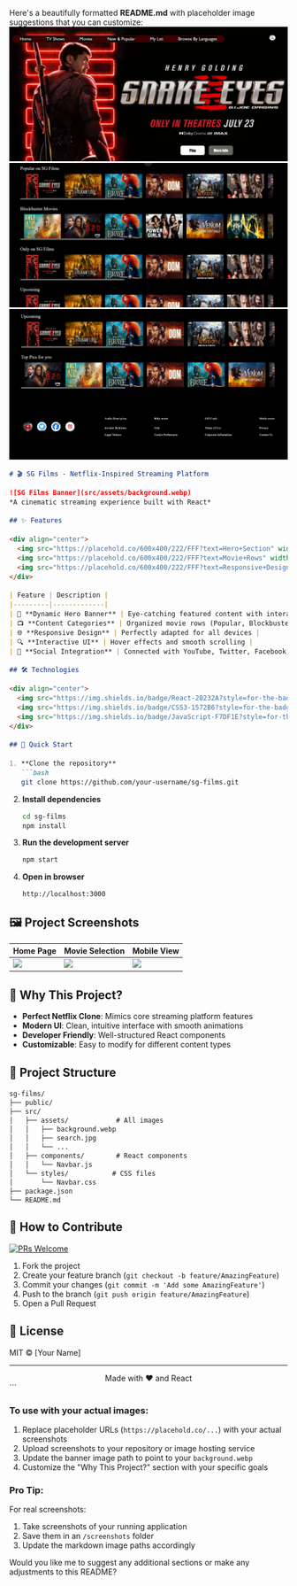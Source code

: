 Here's a beautifully formatted **README.md** with placeholder image suggestions that you can customize:
![Portfolio Screenshot](https://github.com/SUPUN-GIMHANA/SG-Films/blob/main/Screenshot%202025-05-13%20201846.png?raw=true)
![Portfolio Screenshot](https://github.com/SUPUN-GIMHANA/SG-Films/blob/main/Screenshot%202025-05-13%20201907.png?raw=true)
![Portfolio Screenshot](https://github.com/SUPUN-GIMHANA/SG-Films/blob/main/Screenshot%202025-05-13%20201918.png?raw=true)
```markdown
# 🎬 SG Films - Netflix-Inspired Streaming Platform

![SG Films Banner](src/assets/background.webp)  
*A cinematic streaming experience built with React*

## ✨ Features

<div align="center">
  <img src="https://placehold.co/600x400/222/FFF?text=Hero+Section" width="30%" alt="Hero Section"/>
  <img src="https://placehold.co/600x400/222/FFF?text=Movie+Rows" width="30%" alt="Movie Rows"/>
  <img src="https://placehold.co/600x400/222/FFF?text=Responsive+Design" width="30%" alt="Responsive Design"/>
</div>

| Feature | Description |
|---------|-------------|
| 🎥 **Dynamic Hero Banner** | Eye-catching featured content with interactive buttons |
| 📺 **Content Categories** | Organized movie rows (Popular, Blockbusters, Upcoming) |
| 🌐 **Responsive Design** | Perfectly adapted for all devices |
| 🔍 **Interactive UI** | Hover effects and smooth scrolling |
| 📱 **Social Integration** | Connected with YouTube, Twitter, Facebook, Instagram |

## 🛠️ Technologies

<div align="center">
  <img src="https://img.shields.io/badge/React-20232A?style=for-the-badge&logo=react&logoColor=61DAFB" alt="React"/>
  <img src="https://img.shields.io/badge/CSS3-1572B6?style=for-the-badge&logo=css3&logoColor=white" alt="CSS3"/>
  <img src="https://img.shields.io/badge/JavaScript-F7DF1E?style=for-the-badge&logo=javascript&logoColor=black" alt="JavaScript"/>
</div>

## 🚀 Quick Start

1. **Clone the repository**
   ```bash
   git clone https://github.com/your-username/sg-films.git
   ```

2. **Install dependencies**
   ```bash
   cd sg-films
   npm install
   ```

3. **Run the development server**
   ```bash
   npm start
   ```

4. **Open in browser**
   ```
   http://localhost:3000
   ```

## 🖼️ Project Screenshots

<div align="center">
  
  | Home Page | Movie Selection | Mobile View |
  |-----------|-----------------|-------------|
  | <img src="https://placehold.co/300x200/222/FFF?text=Home+Page" width="90%"/> | <img src="https://placehold.co/300x200/222/FFF?text=Movie+Selection" width="90%"/> | <img src="https://placehold.co/300x200/222/FFF?text=Mobile+View" width="90%"/> |

</div>

## 🌟 Why This Project?

- **Perfect Netflix Clone**: Mimics core streaming platform features
- **Modern UI**: Clean, intuitive interface with smooth animations
- **Developer Friendly**: Well-structured React components
- **Customizable**: Easy to modify for different content types

## 📂 Project Structure

```
sg-films/
├── public/
├── src/
│   ├── assets/            # All images
│   │   ├── background.webp
│   │   ├── search.jpg
│   │   └── ...
│   ├── components/        # React components
│   │   └── Navbar.js
│   └── styles/           # CSS files
│       └── Navbar.css
├── package.json
└── README.md
```

## 🤝 How to Contribute

[![PRs Welcome](https://img.shields.io/badge/PRs-welcome-brightgreen.svg?style=flat-square)](http://makeapullrequest.com)

1. Fork the project
2. Create your feature branch (`git checkout -b feature/AmazingFeature`)
3. Commit your changes (`git commit -m 'Add some AmazingFeature'`)
4. Push to the branch (`git push origin feature/AmazingFeature`)
5. Open a Pull Request

## 📜 License

MIT © [Your Name]

---

<div align="center">
  Made with ❤️ and React
</div>
```

### To use with your actual images:
1. Replace placeholder URLs (`https://placehold.co/...`) with your actual screenshots
2. Upload screenshots to your repository or image hosting service
3. Update the banner image path to point to your `background.webp`
4. Customize the "Why This Project?" section with your specific goals

### Pro Tip:
For real screenshots:
1. Take screenshots of your running application
2. Save them in an `/screenshots` folder
3. Update the markdown image paths accordingly

Would you like me to suggest any additional sections or make any adjustments to this README?
